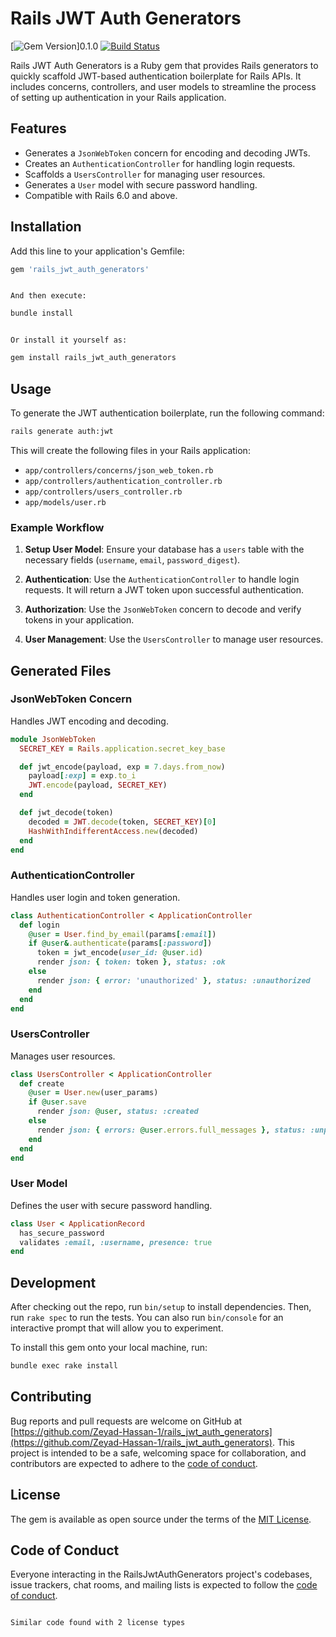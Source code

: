 # Rails JWT Auth Generators

[![Gem Version](https://badge.fury.io/rb/rails_jwt_auth_generators.svg)]0.1.0
[![Build Status](https://github.com/Zeyad-Hassan-1/rails_jwt_auth_generators/actions/workflows/main.yml/badge.svg)](https://github.com/Zeyad-Hassan-1/rails_jwt_auth_generators/actions)

Rails JWT Auth Generators is a Ruby gem that provides Rails generators to quickly scaffold JWT-based authentication boilerplate for Rails APIs. It includes concerns, controllers, and user models to streamline the process of setting up authentication in your Rails application.

## Features

- Generates a `JsonWebToken` concern for encoding and decoding JWTs.
- Creates an `AuthenticationController` for handling login requests.
- Scaffolds a `UsersController` for managing user resources.
- Generates a `User` model with secure password handling.
- Compatible with Rails 6.0 and above.

## Installation

Add this line to your application's Gemfile:

```ruby
gem 'rails_jwt_auth_generators'
```
```plaintext

And then execute:
```
```bash
bundle install
```
```plaintext

Or install it yourself as:
```
```bash
gem install rails_jwt_auth_generators
```

## Usage

To generate the JWT authentication boilerplate, run the following command:

```bash
rails generate auth:jwt
```

This will create the following files in your Rails application:

- `app/controllers/concerns/json_web_token.rb`
- `app/controllers/authentication_controller.rb`
- `app/controllers/users_controller.rb`
- `app/models/user.rb`

### Example Workflow

1. **Setup User Model**: Ensure your database has a `users` table with the necessary fields (`username`, `email`, `password_digest`).

2. **Authentication**: Use the `AuthenticationController` to handle login requests. It will return a JWT token upon successful authentication.

3. **Authorization**: Use the `JsonWebToken` concern to decode and verify tokens in your application.

4. **User Management**: Use the `UsersController` to manage user resources.

## Generated Files

### JsonWebToken Concern

Handles JWT encoding and decoding.

```ruby
module JsonWebToken
  SECRET_KEY = Rails.application.secret_key_base

  def jwt_encode(payload, exp = 7.days.from_now)
    payload[:exp] = exp.to_i
    JWT.encode(payload, SECRET_KEY)
  end

  def jwt_decode(token)
    decoded = JWT.decode(token, SECRET_KEY)[0]
    HashWithIndifferentAccess.new(decoded)
  end
end
```

### AuthenticationController

Handles user login and token generation.

```ruby
class AuthenticationController < ApplicationController
  def login
    @user = User.find_by_email(params[:email])
    if @user&.authenticate(params[:password])
      token = jwt_encode(user_id: @user.id)
      render json: { token: token }, status: :ok
    else
      render json: { error: 'unauthorized' }, status: :unauthorized
    end
  end
end
```

### UsersController

Manages user resources.

```ruby
class UsersController < ApplicationController
  def create
    @user = User.new(user_params)
    if @user.save
      render json: @user, status: :created
    else
      render json: { errors: @user.errors.full_messages }, status: :unprocessable_entity
    end
  end
end
```

### User Model

Defines the user with secure password handling.

```ruby
class User < ApplicationRecord
  has_secure_password
  validates :email, :username, presence: true
end
```

## Development

After checking out the repo, run `bin/setup` to install dependencies. Then, run `rake spec` to run the tests. You can also run `bin/console` for an interactive prompt that will allow you to experiment.

To install this gem onto your local machine, run:

```bash
bundle exec rake install
```

## Contributing

Bug reports and pull requests are welcome on GitHub at [https://github.com/Zeyad-Hassan-1/rails_jwt_auth_generators](https://github.com/Zeyad-Hassan-1/rails_jwt_auth_generators). This project is intended to be a safe, welcoming space for collaboration, and contributors are expected to adhere to the [code of conduct](CODE_OF_CONDUCT.md).

## License

The gem is available as open source under the terms of the [MIT License](LICENSE.txt).

## Code of Conduct

Everyone interacting in the RailsJwtAuthGenerators project's codebases, issue trackers, chat rooms, and mailing lists is expected to follow the [code of conduct](CODE_OF_CONDUCT.md).

```

Similar code found with 2 license types
